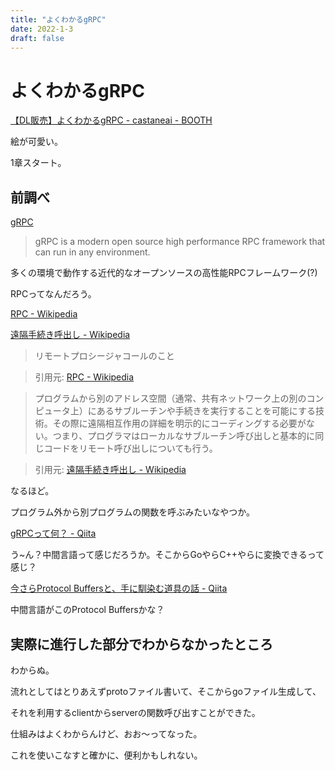 ```yaml
---
title: "よくわかるgRPC"
date: 2022-1-3
draft: false
---
```

# よくわかるgRPC



[【DL販売】よくわかるgRPC - castaneai - BOOTH](https://booth.pm/ja/items/1557285)



絵が可愛い。



1章スタート。



## 前調べ



[gRPC](https://grpc.io/)



> gRPC is a modern open source high performance RPC framework that can run in any environment.



多くの環境で動作する近代的なオープンソースの高性能RPCフレームワーク(?)



RPCってなんだろう。



[RPC - Wikipedia](https://ja.wikipedia.org/wiki/RPC)



[遠隔手続き呼出し - Wikipedia](https://ja.wikipedia.org/wiki/%E9%81%A0%E9%9A%94%E6%89%8B%E7%B6%9A%E3%81%8D%E5%91%BC%E5%87%BA%E3%81%97)



> リモートプロシージャコールのこと

> 引用元: [RPC - Wikipedia](https://ja.wikipedia.org/wiki/RPC)



>プログラムから別のアドレス空間（通常、共有ネットワーク上の別のコンピュータ上）にあるサブルーチンや手続きを実行することを可能にする技術。その際に遠隔相互作用の詳細を明示的にコーディングする必要がない。つまり、プログラマはローカルなサブルーチン呼び出しと基本的に同じコードをリモート呼び出しについても行う。

> 引用元: [遠隔手続き呼出し - Wikipedia](https://ja.wikipedia.org/wiki/%E9%81%A0%E9%9A%94%E6%89%8B%E7%B6%9A%E3%81%8D%E5%91%BC%E5%87%BA%E3%81%97)



なるほど。



プログラム外から別プログラムの関数を呼ぶみたいなやつか。



[gRPCって何？ - Qiita](https://qiita.com/oohira/items/63b5ccb2bf1a913659d6)



う~ん？中間言語って感じだろうか。そこからGoやらC++やらに変換できるって感じ？



[今さらProtocol Buffersと、手に馴染む道具の話 - Qiita](https://qiita.com/yugui/items/160737021d25d761b353)



中間言語がこのProtocol Buffersかな？



## 実際に進行した部分でわからなかったところ



わからぬ。



流れとしてはとりあえずprotoファイル書いて、そこからgoファイル生成して、



それを利用するclientからserverの関数呼び出すことができた。



仕組みはよくわからんけど、おお〜ってなった。



これを使いこなすと確かに、便利かもしれない。
